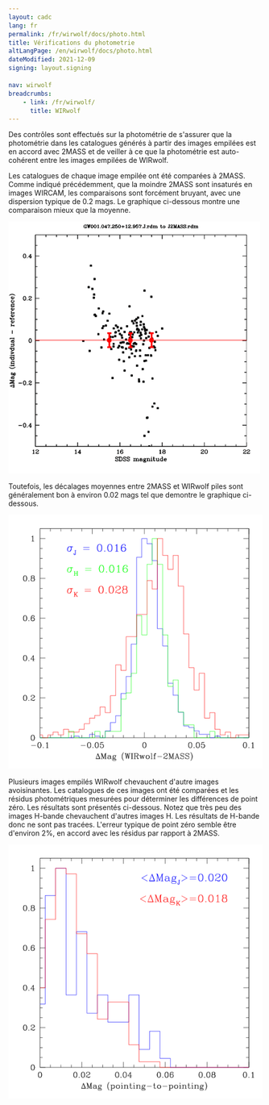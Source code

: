 ```yaml
---
layout: cadc
lang: fr
permalink: /fr/wirwolf/docs/photo.html
title: Vérifications du photometrie
altLangPage: /en/wirwolf/docs/photo.html
dateModified: 2021-12-09
signing: layout.signing

nav: wirwolf
breadcrumbs:
    - link: /fr/wirwolf/
      title: WIRwolf
---
```

<p>
    Des contr&ocirc;les sont effectu&eacute;s sur la photom&eacute;trie de s'assurer que la
    photom&eacute;trie dans les catalogues g&eacute;n&eacute;r&eacute;s &agrave; partir des images empil&eacute;es
    est en accord avec 2MASS et de veiller &agrave; ce que la photom&eacute;trie est
    auto-coh&eacute;rent entre les images empil&eacute;es de WIRwolf.
</p>
<p>
    Les catalogues de chaque image empil&eacute;e ont &eacute;t&eacute; compar&eacute;es &agrave;
    2MASS. Comme indiqu&eacute; pr&eacute;c&eacute;demment, que la moindre 2MASS sont
    insatur&eacute;s en images WIRCAM, les comparaisons sont forc&eacute;ment
    bruyant, avec une dispersion typique de 0.2 mags. Le graphique
    ci-dessous montre une comparaison mieux que la moyenne.
</p>
<img src="/static/images/wirwolf/J2MASS.GW001.047.250+12.957.J.mag.gif" alt="Exemple de comparaison entre 2MASS et WIRwolf"/>
<p>
    Toutefois, les d&eacute;calages moyennes entre 2MASS et WIRwolf piles
    sont g&eacute;n&eacute;ralement bon &agrave; environ 0.02 mags tel que demontre le
    graphique ci-dessous.
</p>
<img src="/static/images/wirwolf/wircat2mass.gif" alt="Diff&eacute;rences de point z&eacute;ro photom&eacute;triques entre WIRwolf et 2MASS"/>
<p>
    Plusieurs images empil&eacute;s WIRwolf chevauchent d'autre images
    avoisinantes. Les catalogues de ces images ont &eacute;t&eacute; compar&eacute;es et
    les r&eacute;sidus photom&eacute;triques mesur&eacute;es pour d&eacute;terminer les
    diff&eacute;rences de point z&eacute;ro. Les r&eacute;sultats sont pr&eacute;sent&eacute;s
    ci-dessous. Notez que tr&egrave;s peu des images H-bande chevauchent
    d'autres images H. Les r&eacute;sultats de H-bande donc ne sont pas
    trac&eacute;es. L'erreur typique de point z&eacute;ro semble &ecirc;tre d'environ 2%,
    en accord avec les r&eacute;sidus par rapport &agrave; 2MASS.
</p>
<img src="/static/images/wirwolf/catfight.gif" alt="Diff&eacute;rences de point z&eacute;ro photom&eacute;triques entre des images empil&eacute;s WIRwolf adjacentes "/>
